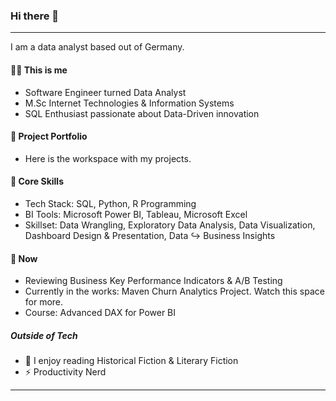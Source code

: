 ### Hi there 👋
---

I am a data analyst based out of Germany.

####  :woman_technologist: This is me  #### 
- Software Engineer turned Data Analyst
- M.Sc Internet Technologies & Information Systems
- SQL Enthusiast passionate about Data-Driven innovation
#### :ledger: Project Portfolio ####
- Here is the workspace with my projects.

#### :rocket: Core Skills ####
- Tech Stack: SQL, Python, R Programming
- BI Tools: Microsoft Power BI, Tableau, Microsoft Excel
- Skillset: Data Wrangling, Exploratory Data Analysis, Data Visualization, Dashboard Design & Presentation, Data :arrow_right_hook: Business Insights

#### :seedling: Now ####
- Reviewing Business Key Performance Indicators & A/B Testing
- Currently in the works: Maven Churn Analytics Project. Watch this space for more.
- Course: Advanced DAX for Power BI

##### Outside of Tech ####
- :book: I enjoy reading Historical Fiction & Literary Fiction
- :zap: Productivity Nerd

***



